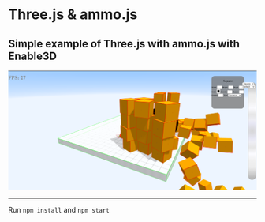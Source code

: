 # Three.js & ammo.js

## Simple example of Three.js with ammo.js with Enable3D

![Screenshot](https://github.com/Mipppy/enable3d-physics-examples/blob/master/screenshot.png)

---


Run `npm install` and `npm start`
